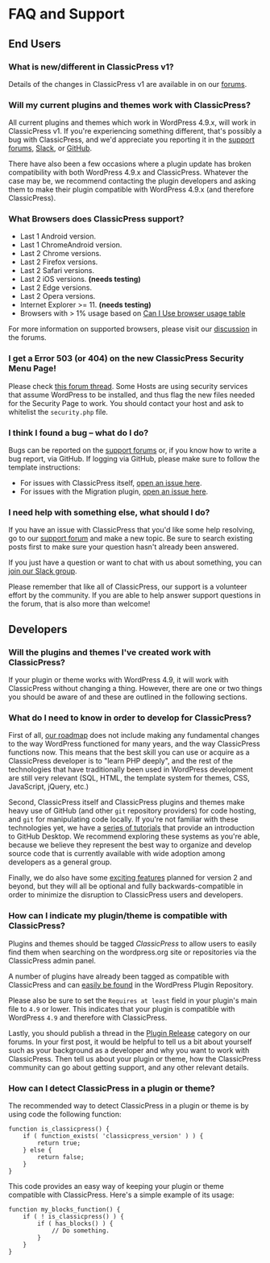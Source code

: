 # FAQ and Support

## End Users

### What is new/different in ClassicPress v1?

Details of the changes in ClassicPress v1 are available in on our [forums](https://forums.classicpress.net/t/classicpress-1-0-0-aurora-release-notes/910).

### Will my current plugins and themes work with ClassicPress?

All current plugins and themes which work in WordPress 4.9.x, will work in ClassicPress v1. If you're experiencing something different, that's possibly a bug with ClassicPress, and we'd appreciate you reporting it in the [support forums](https://forums.classicpress.net/c/support), [Slack](https://www.classicpress.net/join-slack/), or [GitHub](https://github.com/ClassicPress/ClassicPress/issues).

There have also been a few occasions where a plugin update has broken compatibility with both WordPress 4.9.x and ClassicPress. Whatever the case may be, we recommend contacting the plugin developers and asking them to make their plugin compatible with WordPress 4.9.x (and therefore ClassicPress).

### What Browsers does ClassicPress support?

- Last 1 Android version.
- Last 1 ChromeAndroid version.
- Last 2 Chrome versions.
- Last 2 Firefox versions.
- Last 2 Safari versions.
- Last 2 iOS versions. **(needs testing)**
- Last 2 Edge versions.
- Last 2 Opera versions.
- Internet Explorer >= 11. **(needs testing)**
- Browsers with > 1% usage based on [Can I Use browser usage table](https://caniuse.com/usage-table)

For more information on supported browsers, please visit our [discussion](https://forums.classicpress.net/t/classicpress-browser-support/815?u=wadestriebel) in the forums.

### I get a Error 503 (or 404) on the new ClassicPress Security Menu Page!

Please check [this forum thread](https://forums.classicpress.net/t/security-tab-causes-error-503/3270). Some Hosts are using security services that assume WordPress to be installed, and thus flag the new files needed for the Security Page to work.
You should contact your host and ask to whitelist the `security.php` file.

### I think I found a bug – what do I do?

Bugs can be reported on the [support forums](https://forums.classicpress.net/c/support) or, if you know how to write a bug report, via GitHub. If logging via GitHub, please make sure to follow the template instructions:

- For issues with ClassicPress itself, [open an issue here](https://github.com/ClassicPress/ClassicPress/issues/new).
- For issues with the Migration plugin, [open an issue here](https://github.com/ClassicPress/ClassicPress-Migration-Plugin/issues/new).

### I need help with something else, what should I do?

If you have an issue with ClassicPress that you'd like some help resolving, go to our [support forum](https://forums.classicpress.net/c/support) and make a new topic. Be sure to search existing posts first to make sure your question hasn't already been answered.

If you just have a question or want to chat with us about something, you can [join our Slack group](https://www.classicpress.net/join-slack/).

Please remember that like all of ClassicPress, our support is a volunteer effort by the community. If you are able to help answer support questions in the forum, that is also more than welcome!


## Developers

### Will the plugins and themes I've created work with ClassicPress?

If your plugin or theme works with WordPress 4.9, it will work with ClassicPress without changing a thing. However, there are one or two things you should be aware of and these are outlined in the following sections.

### What do I need to know in order to develop for ClassicPress?

First of all, [our roadmap](https://www.classicpress.net/roadmap/) does not include making any fundamental changes to the way WordPress functioned for many years, and the way ClassicPress functions now. This means that the best skill you can use or acquire as a ClassicPress developer is to "learn PHP deeply", and the rest of the technologies that have traditionally been used in WordPress development are still very relevant (SQL, HTML, the template system for themes, CSS, JavaScript, jQuery, etc.)

Second, ClassicPress itself and ClassicPress plugins and themes make heavy use of GitHub (and other `git` repository providers) for code hosting, and `git` for manipulating code locally. If you're not familiar with these technologies yet, we have a [series of tutorials](https://www.classicpress.net/blog/github-desktop-a-really-really-simple-tutorial/) that provide an introduction to GitHub Desktop. We recommend exploring these systems as you're able, because we believe they represent the best way to organize and develop source code that is currently available with wide adoption among developers as a general group.

Finally, we do also have some [exciting features](https://www.classicpress.net/roadmap/) planned for version 2 and beyond, but they will all be optional and fully backwards-compatible in order to minimize the disruption to ClassicPress users and developers.

### How can I indicate my plugin/theme is compatible with ClassicPress?

Plugins and themes should be tagged <em>ClassicPress</em> to allow users to easily find them when searching on the wordpress.org site or repositories via the ClassicPress admin panel.

A number of plugins have already been tagged as compatible with ClassicPress and can [easily be found](https://wordpress.org/plugins/search/classicpress/) in the WordPress Plugin Repository.

Please also be sure to set the `Requires at least` field in your plugin's main file to `4.9` or lower. This indicates that your plugin is compatible with WordPress `4.9` and therefore with ClassicPress.

Lastly, you should publish a thread in the [Plugin Release](https://forums.classicpress.net/c/plugins/plugin-release/70) category on our forums. In your first post, it would be helpful to tell us a bit about yourself such as your background as a developer and why you want to work with ClassicPress. Then tell us about your plugin or theme, how the ClassicPress community can go about getting support, and any other relevant details.

### How can I detect ClassicPress in a plugin or theme?

The recommended way to detect ClassicPress in a plugin or theme is by using code the following function:

```
function is_classicpress() {
    if ( function_exists( 'classicpress_version' ) ) {
        return true;
    } else {
        return false;
    }
}
```

This code provides an easy way of keeping your plugin or theme compatible with ClassicPress. Here's a simple example of its usage:

```
function my_blocks_function() {
	if ( ! is_classicpress() ) {
		if ( has_blocks() ) {
			// Do something.
		}
	}
}
```
